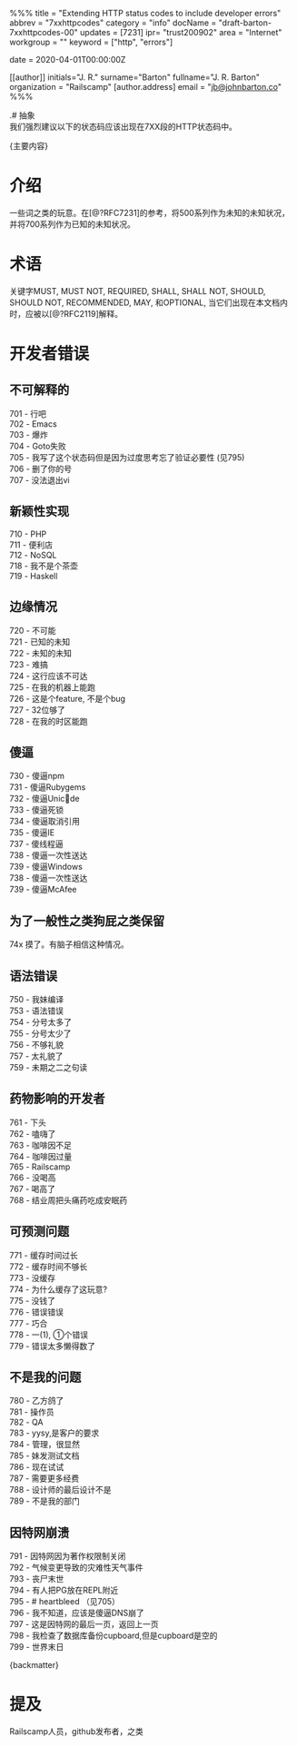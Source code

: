 %%% title = "Extending HTTP status codes to include developer errors" abbrev = "7xxhttpcodes" category = "info" docName = "draft-barton-7xxhttpcodes-00" updates = [7231] ipr= "trust200902" area = "Internet" workgroup = "" keyword = ["http", "errors"]  

date = 2020-04-01T00:00:00Z  

[[author]] initials="J. R." surname="Barton" fullname="J. R. Barton" organization = "Railscamp" [author.address] email = "jb@johnbarton.co" %%%  

.# 抽象  
我们强烈建议以下的状态码应该出现在7XX段的HTTP状态码中。  

{主要内容}  

# 介绍
一些词之类的玩意。在[@?RFC7231]的参考，将500系列作为未知的未知状况，并将700系列作为已知的未知状况。  

# 术语  
关键字MUST, MUST NOT, REQUIRED, SHALL, SHALL NOT, SHOULD, SHOULD NOT, RECOMMENDED, MAY, 和OPTIONAL, 当它们出现在本文档内时，应被以[@?RFC2119]解释。  

# 开发者错误
## 不可解释的
701 - 行吧  
702 - Emacs  
703 - 爆炸  
704 - Goto失败  
705 - 我写了这个状态码但是因为过度思考忘了验证必要性 (见795)  
706 - 删了你的号  
707 - 没法退出vi  

##  新颖性实现
710 - PHP  
711 - 便利店  
712 - NoSQL  
718 - 我不是个茶壶  
719 - Haskell  

##  边缘情况
720 - 不可能  
721 - 已知的未知  
722 - 未知的未知  
723 - 难搞  
724 - 这行应该不可达  
725 - 在我的机器上能跑  
726 - 这是个feature, 不是个bug  
727 - 32位够了  
728 - 在我的时区能跑  

##  傻逼
730 - 傻逼npm  
731 - 傻逼Rubygems  
732 - 傻逼Unic💩de  
733 - 傻逼死锁  
734 - 傻逼取消引用  
735 - 傻逼IE  
737 - 傻线程逼  
738 - 傻逼一次性送达  
739 - 傻逼Windows  
738 - 傻逼一次性送达  
739 - 傻逼McAfee  

##  为了一般性之类狗屁之类保留
74x 摸了。有脑子相信这种情况。  

##  语法错误
750 - 我妹编译  
753 - 语法错误  
754 - 分号太多了  
755 - 分号太少了    
756 - 不够礼貌  
757 - 太礼貌了  
759 - 未期之二之句读  

##  药物影响的开发者
761 - 下头    
762 - 嗑嗨了  
763 - 咖啡因不足  
764 - 咖啡因过量  
765 - Railscamp  
766 - 没喝高  
767 - 喝高了  
768 - 结业周把头痛药吃成安眠药  

##  可预测问题
771 - 缓存时间过长  
772 - 缓存时间不够长  
773 - 没缓存  
774 - 为什么缓存了这玩意?  
775 - 没钱了  
776 - 错误错误  
777 - 巧合  
778 - 一(1), ①个错误  
779 - 错误太多懒得数了  

##  不是我的问题
780 - 乙方鸽了  
781 - 操作员  
782 - QA  
783 - yysy,是客户的要求  
784 - 管理，很显然  
785 - 妹发测试文档  
786 - 现在试试  
787 - 需要更多经费  
788 - 设计师的最后设计不是  
789 - 不是我的部门  

##  因特网崩溃
791 - 因特网因为著作权限制关闭  
792 - 气候变更导致的灾难性天气事件  
793 - 丧尸末世  
794 - 有人把PG放在REPL附近  
795 - # heartbleed （见705）  
796 - 我不知道，应该是傻逼DNS崩了  
797 - 这是因特网的最后一页，返回上一页  
798 - 我检查了数据库备份cupboard,但是cupboard是空的  
799 - 世界末日  

{backmatter}  

# 提及  
Railscamp人员，github发布者，之类  
